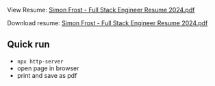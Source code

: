 View Resume: [Simon Frost - Full Stack Engineer Resume 2024.pdf](https://github.com/SimonHFrost/static-resume/blob/c6b9b737cd474e826f2c87857830e3258b105ae2/Simon%20Frost%20-%20Full%20Stack%20Engineer%20Resume%202024.pdf)

Download resume: [Simon Frost - Full Stack Engineer Resume 2024.pdf](https://raw.githubusercontent.com/SimonHFrost/static-resume/c6b9b737cd474e826f2c87857830e3258b105ae2/Simon%20Frost%20-%20Full%20Stack%20Engineer%20Resume%202024.pdf)

Quick run
---- 

* `npx http-server`
* open page in browser
* print and save as pdf
